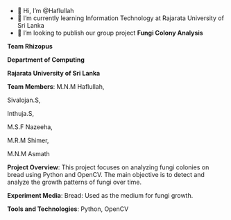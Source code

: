 - 👋 Hi, I’m @Haflullah
- 🌱 I’m currently learning Information Technology at Rajarata University of Sri Lanka
- 💞️ I’m looking to publish our group project
**Fungi Colony Analysis**


**Team Rhizopus**


**Department of Computing**


**Rajarata University of Sri Lanka**

**Team Members**:
M.N.M Haflullah,

Sivalojan.S,

Inthuja.S,

M.S.F Nazeeha,

M.R.M Shimer,

M.N.M Asmath

**Project Overview**:
This project focuses on analyzing fungi colonies on bread using Python and OpenCV. The main objective is to detect and analyze the growth patterns of fungi over time.

**Experiment Media**:
Bread: Used as the medium for fungi growth.

**Tools and Technologies**:
Python,
OpenCV


